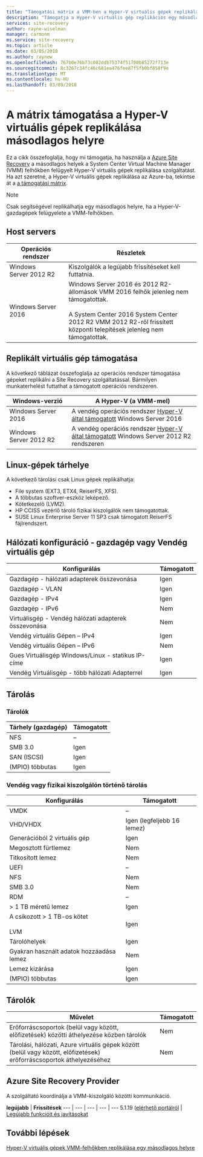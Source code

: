 ```yaml
---
title: "Támogatási mátrix a VMM-ben a Hyper-V virtuális gépek replikálását egy másodlagos helyre, az Azure Site Recovery felhők |} Microsoft Docs"
description: "Támogatja a Hyper-V virtuális gép replikációs egy másodlagos helyre, az Azure Site Recovery VMM-felhőkben foglalja össze."
services: site-recovery
author: rayne-wiselman
manager: carmonm
ms.service: site-recovery
ms.topic: article
ms.date: 03/05/2018
ms.author: raynew
ms.openlocfilehash: 767b0e76b73c082ddb75374f51700b85272f713e
ms.sourcegitcommit: 8c3267c34fc46c681ea476fee87f5fb0bf858f9e
ms.translationtype: MT
ms.contentlocale: hu-HU
ms.lasthandoff: 03/09/2018
---
```

# <a name="support-matrix-for-replication-of-hyper-v-vms-to-a-secondary-site"></a>A mátrix támogatása a Hyper-V virtuális gépek replikálása másodlagos helyre

Ez a cikk összefoglalja, hogy mi támogatja, ha használja a [Azure Site Recovery](site-recovery-overview.md) a másodlagos helyek a System Center Virtual Machine Manager (VMM) felhőkben felügyelt Hyper-V virtuális gépek replikálása szolgáltatást. Ha azt szeretné, a Hyper-V virtuális gépek replikálása az Azure-ba, tekintse át a [a támogatási mátrix](hyper-v-azure-support-matrix.md).

> [!NOTE]
> Csak segítségével replikálhatja egy másodlagos helyre, ha a Hyper-V-gazdagépek felügyelete a VMM-felhőkben.

  

## <a name="host-servers"></a>Host servers

**Operációs rendszer** | **Részletek**
--- | ---
Windows Server 2012 R2 | Kiszolgálók a legújabb frissítéseket kell futtatnia.
Windows Server 2016 |  Windows Server 2016 és 2012 R2-állomások VMM 2016 felhők jelenleg nem támogatottak.<br/><br/> A System Center 2016 System Center 2012 R2 VMM 2012 R2-ről frissített központi telepítések jelenleg nem támogatottak.


## <a name="replicated-vm-support"></a>Replikált virtuális gép támogatása

A következő táblázat összefoglalja az operációs rendszer támogatása gépeket replikálni a Site Recovery szolgáltatással. Bármilyen munkaterhelést futtathat a támogatott operációs rendszeren.

**Windows-verzió** | **A Hyper-V (a VMM-mel)**
--- | ---
Windows Server 2016 | A vendég operációs rendszer [Hyper-V által támogatott](https://docs.microsoft.com/windows-server/virtualization/hyper-v/Supported-Windows-guest-operating-systems-for-Hyper-V-on-Windows) Windows Server 2016 
Windows Server 2012 R2 | A vendég operációs rendszer [Hyper-V által támogatott](https://docs.microsoft.com/previous-versions/windows/it-pro/windows-server-2012-R2-and-2012/dn792027%28v%3dws.11%29) Windows Server 2012 R2 rendszeren

## <a name="linux-machine-storage"></a>Linux-gépek tárhelye

A következő tárolási csak Linux gépek replikálhatja:

- File system (EXT3, ETX4, ReiserFS, XFS).
- A többutas szoftver-eszköz leképező.
- Kötetkezelő (LVM2).
- HP CCISS vezérlő tároló fizikai kiszolgálók nem támogatottak.
- SUSE Linux Enterprise Server 11 SP3 csak támogatott ReiserFS fájlrendszert.

## <a name="network-configuration---hostguest-vm"></a>Hálózati konfiguráció - gazdagép vagy Vendég virtuális gép

**Konfigurálás** | **Támogatott**  
--- | --- 
Gazdagép - hálózati adapterek összevonása | Igen 
Gazdagép - VLAN | Igen 
Gazdagép - IPv4 | Igen 
Gazdagép - IPv6 | Nem 
Virtuálisgép - Vendég hálózati adapterek összevonása | Nem
Vendég virtuális Gépen – IPv4 | Igen
Vendég virtuális Gépen – IPv6 | Nem
Gues Virtuálisgép Windows/Linux - statikus IP-címe | Igen
Vendég Virtuálisgép - több hálózati Adapterrel | Igen


## <a name="storage"></a>Tárolás

### <a name="host-storage"></a>Tárolók

**Tárhely (gazdagép)** | **Támogatott**
--- | --- 
NFS | –
SMB 3.0 |  Igen
SAN (ISCSI) | Igen
(MPIO) többutas | Igen

### <a name="guest-or-physical-server-storage"></a>Vendég vagy fizikai kiszolgálón történő tárolás

**Konfigurálás** | **Támogatott**
--- | --- | 
VMDK |  –
VHD/VHDX | Igen (legfeljebb 16 lemez)
Generációból 2 virtuális gép | Igen
Megosztott fürtlemez | Nem
Titkosított lemez | Nem
UEFI| –
NFS | Nem
SMB 3.0 | Nem
RDM | –
> 1 TB méretű lemez | Igen
A csíkozott > 1 TB-os kötet<br/><br/> LVM | Igen
Tárolóhelyek | Igen
Gyakran használt adatok hozzáadása lemez | Nem
Lemez kizárása | Igen
(MPIO) többutas | Igen

## <a name="vaults"></a>Tárolók

**Művelet** | **Támogatott**
--- | --- 
Erőforráscsoportok (belül vagy között, előfizetések) közötti áthelyezése közben tárolók |  Nem
Tárolási, hálózati, Azure virtuális gépek között (belül vagy között, előfizetések) erőforráscsoportok áthelyezéséhez | Nem

## <a name="azure-site-recovery-provider"></a>Azure Site Recovery Provider

A szolgáltató koordinálja a VMM-kiszolgáló közötti kommunikáció. 

**legújabb** | **Frissítések**
--- | --- | --- | --- | ---
5.1.19 ([elérhető portálról](http://aka.ms/downloaddra) | [Legújabb funkcióit és javításokat](https://support.microsoft.com/kb/3155002)



## <a name="next-steps"></a>További lépések

[Hyper-V virtuális gépek VMM-felhőkben replikálása egy másodlagos helyre](tutorial-vmm-to-vmm.md)

